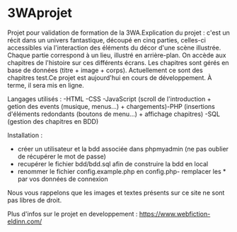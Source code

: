 # 3WAprojet
Projet pour validation de formation de la 3WA.Explication du projet : 
c'est un récit dans un univers fantastique, découpé en cinq parties, celles-ci accessibles via l'interaction des éléments du décor d'une scène illustrée. Chaque partie correspond à un lieu, illustré en arrière-plan. On accède aux chapitres de l'histoire sur ces différents écrans. Les chapitres sont gérés en base de données (titre + image + corps). Actuellement ce sont des chapitres test.Ce projet est aujourd'hui en cours de développement. À terme, il sera mis en ligne. 

Langages utilisés :
-HTML
-CSS
-JavaScript (scroll de l'introduction + getion des events (musique, menus...) + chargements)-PHP (insertions d'éléments redondants (boutons de menu...) + affichage chapitres)
-SQL (gestion des chapitres en BDD)

Installation :
- créer un utilisateur et la bdd associée dans phpmyadmin (ne pas oublier de récupérer le mot de passe)
- recupérer le fichier bdd/bdd.sql afin de construire la bdd en local
- renommer le fichier config.example.php en config.php- remplacer les * par vos données de connexion

Nous vous rappelons que les images et textes présents sur ce site ne sont pas libres de droit.

Plus d'infos sur le projet en developpement : https://www.webfiction-eldinn.com/

